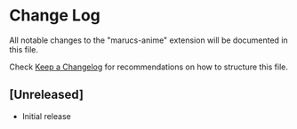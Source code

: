 # Change Log

All notable changes to the "marucs-anime" extension will be documented in this file.

Check [Keep a Changelog](http://keepachangelog.com/) for recommendations on how to structure this file.

## [Unreleased]

- Initial release